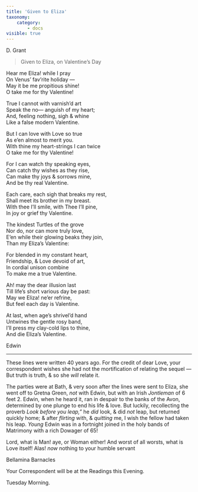 ```yaml
---
title: 'Given to Eliza'
taxonomy:
    category:
        - docs
visible: true
---
```


<div class="author">D. Grant</div>

> Given to Eliza, on Valentine’s Day    
    
Hear me Eliza! while I pray    
On Venus’ fav’rite holiday —    
May it be me propitious shine!    
O take me for thy Valentine!    
    
True I cannot with varnish’d art    
Speak the no— anguish of my heart;    
And, feeling nothing, sigh & whine    
Like a false modern Valentine.    
    
But I can love with Love so true    
As e’en almost to merit you.    
With thine my heart-strings I can twice    
O take me for thy Valentine!    
    
For I can watch thy speaking eyes,    
Can catch thy wishes as they rise,    
Can make thy joys & sorrows mine,    
And be thy real Valentine.    
    
Each care, each sigh that breaks my rest,    
Shall meet its brother in my breast.    
With thee I’ll smile, with Thee I’ll pine,    
In joy or grief thy Valentine.    
    
The kindest Turtles of the grove    
Nor do, nor can more truly love,    
E’en while their glowing beaks they join,    
Than my Eliza’s Valentine:    
    
For blended in my constant heart,    
Friendship, & Love devoid of art,    
In cordial unison combine    
To make me a true Valentine.    
    
Ah! may the dear illusion last    
Till life’s short various day be past:    
May we Eliza! ne’er refrine,    
But feel each day is Valentine.    
    
At last, when age’s shrivel’d hand    
Untwines the gentle rosy band,    
I’ll press my clay-cold lips to thine,    
And die Eliza’s Valentine.

Edwin

---

These lines were written 40 years ago. For the credit of dear Love, your correspondent wishes she had not the mortification of relating the sequel — But truth is truth, & so she *will* relate it.

The parties were at Bath, & very soon after the lines were sent to Eliza, she went off to Gretna Green, *not* with Edwin, but with an Irish *Jontleman* of 6 feet 2. Edwin, when he heard it, ran in despair to the banks of the Avon, determined by one plunge to end his life & love. But luckily, recollecting the proverb *Look before you leap,”* he *did* look, & did *not* leap, but returned quickly home; & after *flirting* with, & *quitting* me, I wish the fellow had taken his leap. *Young* Edwin was in a fortnight joined in the holy bands of Matrimony with a rich Dowager of 65!

Lord, what is Man! aye, or Woman either! And worst of all worsts, what is Love itself! Alas! *now* nothing to your humble servant

Bellamina Barnacles

Your Correspondent will be at the Readings this Evening.

Tuesday Morning.